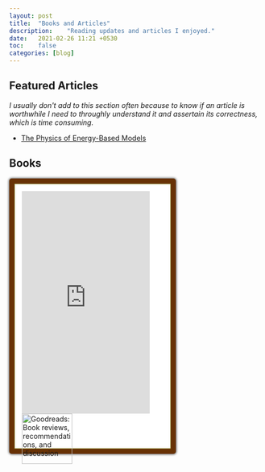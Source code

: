 ```yaml
---
layout:	post
title:	"Books and Articles"
description:	"Reading updates and articles I enjoyed."
date:	2021-02-26 11:21 +0530
toc:	false
categories:	[blog]
---
```


## Featured Articles  

*I usually don't add to this section often because to know if an article is worthwhile I need to throughly understand it and assertain its correctness, which is time consuming.*

- [The Physics of Energy-Based Models](https://physicsofebm.github.io/)  

## Books  

<html>
	<style>
		#customize-list{
			float:left;
			margin-left:20px;
			list-style:none;
		}
		#gr_updates_widget{
			float:left;
			border-radius: 5px;
			background-color:#fff;
			border:solid #683205 10px;
			-webkit-box-shadow: 0px 0px 4px 1px #595959,
			inset 0px 0px 0px 1px #7D730B;
			-moz-box-shadow: 0px 0px 4px 1px #595959,
			inset 0px 0px 0px 1px #7D730B;
			box-shadow: 0px 0px 4px 1px #595959,
			inset 0px 0px 0px 1px #7D730B;
			padding:15px 0 0px 15px;
			width:296px;
			height:512px;
		}
		#gr_footer{
			margin-bottom:0px;
			height:30px;
		}
		#gr_updates_widget p{
			padding:0px;
			margin:0;
			font-size:14px;
		}
		#gr_footer img{
			width:100px;
			float:left;
		}
	</style>
	<div id="gr_updates_widget">
	  	<iframe sandbox id="the_iframe" src="https://goodreads.com/widgets/user_update_widget?height=512&num_updates=10&user=82615538&width=256" width="254" height="442" frameborder="0">
		</iframe>
        <div id="gr_footer">
			<a href="https://www.goodreads.com/">
				<img alt="Goodreads: Book reviews, recommendations, and discussion" src="https://s.gr-assets.com/images/layout/goodreads_logo_140.png" />
			</a>
        </div>
    </div>
</html>
